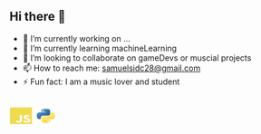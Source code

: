 ## Hi there 👋

- 🔭 I’m currently working on ...
- 🌱 I’m currently learning machineLearning
- 👯 I’m looking to collaborate on gameDevs or muscial projects
- 📫 How to reach me: samuelsidc28@gmail.com
- ⚡ Fun fact: I am a music lover and student

<div style="display: inline_block"><br>
  <img align="center" alt="Rafa-Js" height="30" width="40" src="https://raw.githubusercontent.com/devicons/devicon/master/icons/javascript/javascript-plain.svg">
  <img align="center" alt="Rafa-Python" height="30" width="40" src="https://raw.githubusercontent.com/devicons/devicon/master/icons/python/python-original.svg">
</div>
